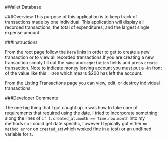 #Wallet Database

###Overview
This purpose of this application is to keep track of transactions made by one individual.
This application will display all recorded transactions, the total of expenditures, and the largest single expense amount.

###Instructions

From the root page follow the `here` links in order to get to create a new transaction or to view all recorded transactions.If you are creating a new transaction simoly fill out the `name` and `negotiation` fields and press `create` transaction. Note to indicate money leaving account you must put a `-`in front of the value like this : `-200` which means $200 has left the account.

From the Listing Transactions page you can view, edit, or destroy individual transactions.


###Developer Comments

The one big thing that I got caught up in was how to take care of requirements that required using the date. I tried to incorporate something along the lines of `if t.created_at.month == Time.now.month` into my methods so I could get date specific, however I typically got either `no method error` on `created_at`(which worked fine in a test) or an undfined variable for `t`. 
